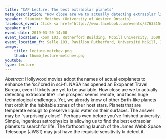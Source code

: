 ```yaml
---
title: "CAP Lecture: The best extrasolar planets"
meta_description: "How close are we to actually detecting extrasolar life? The prospect seems remote, but technology is bringing us closer. Metchev will discuss developments in astrophysics which have allowed scientists to discover the best extrasolar planets in search for life." 
speaker: Stanimir Metchev (University of Western Ontario) 
facebook_event: Click <a href="https://www.facebook.com/events/376331549873462/">here</a> for the facebook event!
speaker_url: 
event-date: 2019-03-20 14:00
event_location: Room 103, Rutherford Building, McGill University, 3600 Rue University, Montréal, QC H3A 2T8
event_location_fr: Salle 103, Pavillon Rutherford, Université McGill, 3600 Rue University, Montréal, QC H3A 2T8
image:
    title: lecture-metchev.png
    thumb: thumb_lecture-metchev.png
youtube: 
type: lecture
---
```

*Abstract:*
Hollywood movies adopt the names of actual exoplanets to enhance the ‘sci’ cred in sci-fi. NASA has opened an Exoplanet Travel Bureau, even if tickets are yet to be available. How close are we to actually detecting extrasolar life? The prospect seems remote, and faces huge technological challenges. Yet, we already know of other Earth-like planets that orbit in the habitable zones of their host stars. Planets that are temperate enough to preserve liquid water on their surfaces. The answer may be “surprisingly close!” Perhaps even before you've finished university. Simple, ingenious astrophysics is allowing us to find the best extrasolar planets to search for life. The forthcoming launch of the James Webb Space Telescope (JWST) may just have the requisite sensitivity to detect it.
